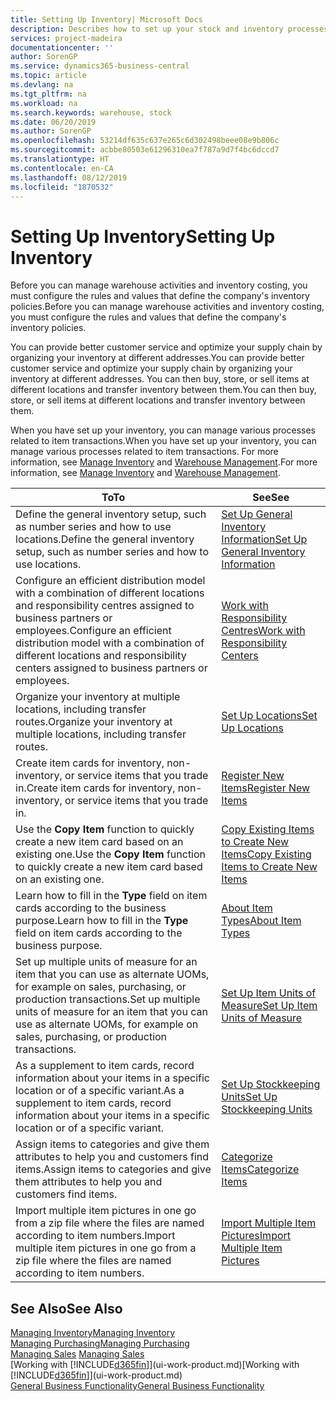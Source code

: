 ```yaml
---
title: Setting Up Inventory| Microsoft Docs
description: Describes how to set up your stock and inventory processes, including transfer routes and locations, such as warehouses.
services: project-madeira
documentationcenter: ''
author: SorenGP
ms.service: dynamics365-business-central
ms.topic: article
ms.devlang: na
ms.tgt_pltfrm: na
ms.workload: na
ms.search.keywords: warehouse, stock
ms.date: 06/20/2019
ms.author: SorenGP
ms.openlocfilehash: 53214df635c637e265c6d302498beee08e9b806c
ms.sourcegitcommit: acbbe80503e61296310ea7f787a9d7f4bc6dccd7
ms.translationtype: HT
ms.contentlocale: en-CA
ms.lasthandoff: 08/12/2019
ms.locfileid: "1870532"
---
```

# <a name="setting-up-inventory"></a><span data-ttu-id="12362-103">Setting Up Inventory</span><span class="sxs-lookup"><span data-stu-id="12362-103">Setting Up Inventory</span></span>
<span data-ttu-id="12362-104">Before you can manage warehouse activities and inventory costing, you must configure the rules and values that define the company's inventory policies.</span><span class="sxs-lookup"><span data-stu-id="12362-104">Before you can manage warehouse activities and inventory costing, you must configure the rules and values that define the company's inventory policies.</span></span>

<span data-ttu-id="12362-105">You can provide better customer service and optimize your supply chain by organizing your inventory at different addresses.</span><span class="sxs-lookup"><span data-stu-id="12362-105">You can provide better customer service and optimize your supply chain by organizing your inventory at different addresses.</span></span> <span data-ttu-id="12362-106">You can then buy, store, or sell items at different locations and transfer inventory between them.</span><span class="sxs-lookup"><span data-stu-id="12362-106">You can then buy, store, or sell items at different locations and transfer inventory between them.</span></span>

<span data-ttu-id="12362-107">When you have set up your inventory, you can manage various processes related to item transactions.</span><span class="sxs-lookup"><span data-stu-id="12362-107">When you have set up your inventory, you can manage various processes related to item transactions.</span></span> <span data-ttu-id="12362-108">For more information, see [Manage Inventory](inventory-manage-inventory.md) and [Warehouse Management](warehouse-manage-warehouse.md).</span><span class="sxs-lookup"><span data-stu-id="12362-108">For more information, see [Manage Inventory](inventory-manage-inventory.md) and [Warehouse Management](warehouse-manage-warehouse.md).</span></span>

| <span data-ttu-id="12362-109">To</span><span class="sxs-lookup"><span data-stu-id="12362-109">To</span></span> | <span data-ttu-id="12362-110">See</span><span class="sxs-lookup"><span data-stu-id="12362-110">See</span></span> |
| --- | --- |
| <span data-ttu-id="12362-111">Define the general inventory setup, such as number series and how to use locations.</span><span class="sxs-lookup"><span data-stu-id="12362-111">Define the general inventory setup, such as number series and how to use locations.</span></span> |[<span data-ttu-id="12362-112">Set Up General Inventory Information</span><span class="sxs-lookup"><span data-stu-id="12362-112">Set Up General Inventory Information</span></span>](inventory-how-setup-general.md) |
|<span data-ttu-id="12362-113">Configure an efficient distribution model with a combination of different locations and responsibility centres assigned to business partners or employees.</span><span class="sxs-lookup"><span data-stu-id="12362-113">Configure an efficient distribution model with a combination of different locations and responsibility centers assigned to business partners or employees.</span></span>|[<span data-ttu-id="12362-114">Work with Responsibility Centres</span><span class="sxs-lookup"><span data-stu-id="12362-114">Work with Responsibility Centers</span></span>](inventory-responsibility-centers.md)|
| <span data-ttu-id="12362-115">Organize your inventory at multiple locations, including transfer routes.</span><span class="sxs-lookup"><span data-stu-id="12362-115">Organize your inventory at multiple locations, including transfer routes.</span></span> |[<span data-ttu-id="12362-116">Set Up Locations</span><span class="sxs-lookup"><span data-stu-id="12362-116">Set Up Locations</span></span>](inventory-how-register-new-items.md) |
| <span data-ttu-id="12362-117">Create item cards for inventory, non-inventory, or service items that you trade in.</span><span class="sxs-lookup"><span data-stu-id="12362-117">Create item cards for inventory, non-inventory, or service items that you trade in.</span></span> |[<span data-ttu-id="12362-118">Register New Items</span><span class="sxs-lookup"><span data-stu-id="12362-118">Register New Items</span></span>](inventory-how-register-new-items.md) |
|<span data-ttu-id="12362-119">Use the **Copy Item** function to quickly create a new item card based on an existing one.</span><span class="sxs-lookup"><span data-stu-id="12362-119">Use the **Copy Item** function to quickly create a new item card based on an existing one.</span></span>|[<span data-ttu-id="12362-120">Copy Existing Items to Create New Items</span><span class="sxs-lookup"><span data-stu-id="12362-120">Copy Existing Items to Create New Items</span></span>](inventory-how-copy-items.md)|
|<span data-ttu-id="12362-121">Learn how to fill in the **Type** field on item cards according to the business purpose.</span><span class="sxs-lookup"><span data-stu-id="12362-121">Learn how to fill in the **Type** field on item cards according to the business purpose.</span></span>|[<span data-ttu-id="12362-122">About Item Types</span><span class="sxs-lookup"><span data-stu-id="12362-122">About Item Types</span></span>](inventory-about-item-types.md)|
|<span data-ttu-id="12362-123">Set up multiple units of measure for an item that you can use as alternate UOMs, for example on sales, purchasing, or production transactions.</span><span class="sxs-lookup"><span data-stu-id="12362-123">Set up multiple units of measure for an item that you can use as alternate UOMs, for example on sales, purchasing, or production transactions.</span></span>|[<span data-ttu-id="12362-124">Set Up Item Units of Measure</span><span class="sxs-lookup"><span data-stu-id="12362-124">Set Up Item Units of Measure</span></span>](inventory-how-setup-units-of-measure.md)|
|<span data-ttu-id="12362-125">As a supplement to item cards, record information about your items in a specific location or of a specific variant.</span><span class="sxs-lookup"><span data-stu-id="12362-125">As a supplement to item cards, record information about your items in a specific location or of a specific variant.</span></span>|[<span data-ttu-id="12362-126">Set Up Stockkeeping Units</span><span class="sxs-lookup"><span data-stu-id="12362-126">Set Up Stockkeeping Units</span></span>](inventory-how-to-set-up-stockkeeping-units.md)|
| <span data-ttu-id="12362-127">Assign items to categories and give them attributes to help you and customers find items.</span><span class="sxs-lookup"><span data-stu-id="12362-127">Assign items to categories and give them attributes to help you and customers find items.</span></span> |[<span data-ttu-id="12362-128">Categorize Items</span><span class="sxs-lookup"><span data-stu-id="12362-128">Categorize Items</span></span>](inventory-how-categorize-items.md) |
|<span data-ttu-id="12362-129">Import multiple item pictures in one go from a zip file where the files are named according to item numbers.</span><span class="sxs-lookup"><span data-stu-id="12362-129">Import multiple item pictures in one go from a zip file where the files are named according to item numbers.</span></span>|[<span data-ttu-id="12362-130">Import Multiple Item Pictures</span><span class="sxs-lookup"><span data-stu-id="12362-130">Import Multiple Item Pictures</span></span>](inventory-how-import-item-pictures.md)|

## <a name="see-also"></a><span data-ttu-id="12362-131">See Also</span><span class="sxs-lookup"><span data-stu-id="12362-131">See Also</span></span>
[<span data-ttu-id="12362-132">Managing Inventory</span><span class="sxs-lookup"><span data-stu-id="12362-132">Managing Inventory</span></span>](inventory-manage-inventory.md)  
[<span data-ttu-id="12362-133">Managing Purchasing</span><span class="sxs-lookup"><span data-stu-id="12362-133">Managing Purchasing</span></span>](purchasing-manage-purchasing.md)  
<span data-ttu-id="12362-134">[Managing Sales](sales-manage-sales.md)  </span><span class="sxs-lookup"><span data-stu-id="12362-134">[Managing Sales](sales-manage-sales.md)  </span></span>  
<span data-ttu-id="12362-135">[Working with [!INCLUDE[d365fin](includes/d365fin_md.md)]](ui-work-product.md)</span><span class="sxs-lookup"><span data-stu-id="12362-135">[Working with [!INCLUDE[d365fin](includes/d365fin_md.md)]](ui-work-product.md)</span></span>  
[<span data-ttu-id="12362-136">General Business Functionality</span><span class="sxs-lookup"><span data-stu-id="12362-136">General Business Functionality</span></span>](ui-across-business-areas.md)
